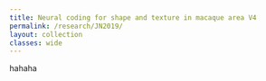 ```yaml
---
title: Neural coding for shape and texture in macaque area V4
permalink: /research/JN2019/
layout: collection
classes: wide
---
```


hahaha
